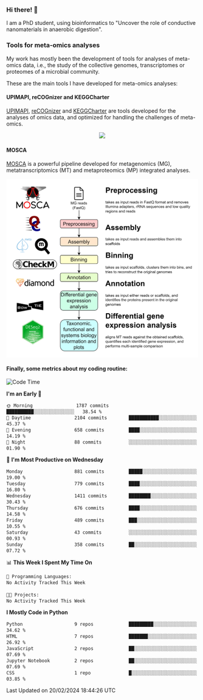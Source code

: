 ### Hi there! 👋

I am a PhD student, using bioinformatics to "Uncover the role of conductive nanomaterials in anaerobic digestion".

### Tools for meta-omics analyses

My work has mostly been the development of tools for analyses of meta-omics data, i.e., the study of the collective genomes, transcriptomes or proteomes of a microbial community.

These are the main tools I have developed for meta-omics analyses:

#### UPIMAPI, reCOGnizer and KEGGCharter

[UPIMAPI](https://github.com/iquasere/UPIMAPI), [reCOGnizer](https://github.com/iquasere/reCOGnizer) and [KEGGCharter](https://github.com/iquasere/KEGGCharter) are tools developed for the analyses of omics data, and optimized for handling the challenges of meta-omics.

<p align="center">
    <img src="assets/annotation_paper.png">
</p>

#### MOSCA

[MOSCA](https://github.com/iquasere/MOSCA) is a powerful pipeline developed for metagenomics (MG), metatranscriptomics (MT) and metaproteomics (MP) integrated analyses.

<p align="center">
    <img src="assets/mosca_workflow.png" align="center" width="700">
</p>


#### Finally, some metrics about my coding routine:

<!--START_SECTION:waka-->
![Code Time](http://img.shields.io/badge/Code%20Time-819%20hrs%203%20mins-blue)

**I'm an Early 🐤** 

```text
🌞 Morning                1787 commits        ██████████░░░░░░░░░░░░░░░   38.54 % 
🌆 Daytime                2104 commits        ███████████░░░░░░░░░░░░░░   45.37 % 
🌃 Evening                658 commits         ████░░░░░░░░░░░░░░░░░░░░░   14.19 % 
🌙 Night                  88 commits          ░░░░░░░░░░░░░░░░░░░░░░░░░   01.90 % 
```
📅 **I'm Most Productive on Wednesday** 

```text
Monday                   881 commits         █████░░░░░░░░░░░░░░░░░░░░   19.00 % 
Tuesday                  779 commits         ████░░░░░░░░░░░░░░░░░░░░░   16.80 % 
Wednesday                1411 commits        ████████░░░░░░░░░░░░░░░░░   30.43 % 
Thursday                 676 commits         ████░░░░░░░░░░░░░░░░░░░░░   14.58 % 
Friday                   489 commits         ███░░░░░░░░░░░░░░░░░░░░░░   10.55 % 
Saturday                 43 commits          ░░░░░░░░░░░░░░░░░░░░░░░░░   00.93 % 
Sunday                   358 commits         ██░░░░░░░░░░░░░░░░░░░░░░░   07.72 % 
```


📊 **This Week I Spent My Time On** 

```text
💬 Programming Languages: 
No Activity Tracked This Week

🐱‍💻 Projects: 
No Activity Tracked This Week
```

**I Mostly Code in Python** 

```text
Python                   9 repos             █████████░░░░░░░░░░░░░░░░   34.62 % 
HTML                     7 repos             ███████░░░░░░░░░░░░░░░░░░   26.92 % 
JavaScript               2 repos             ██░░░░░░░░░░░░░░░░░░░░░░░   07.69 % 
Jupyter Notebook         2 repos             ██░░░░░░░░░░░░░░░░░░░░░░░   07.69 % 
CSS                      1 repo              █░░░░░░░░░░░░░░░░░░░░░░░░   03.85 % 
```




 Last Updated on 20/02/2024 18:44:26 UTC
<!--END_SECTION:waka-->
